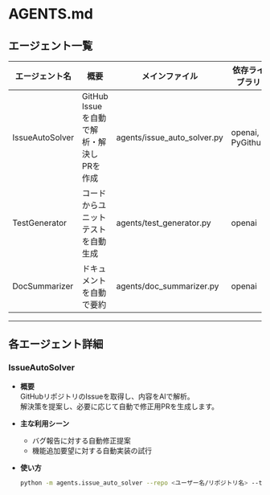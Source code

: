 # AGENTS.md

## エージェント一覧

| エージェント名        | 概要                                      | メインファイル                  | 依存ライブラリ           |
|----------------------|-------------------------------------------|-------------------------------|--------------------------|
| IssueAutoSolver      | GitHub Issueを自動で解析・解決しPRを作成  | agents/issue_auto_solver.py   | openai, PyGithub         |
| TestGenerator        | コードからユニットテストを自動生成         | agents/test_generator.py      | openai                   |
| DocSummarizer        | ドキュメントを自動で要約                  | agents/doc_summarizer.py      | openai                   |

---

## 各エージェント詳細

### IssueAutoSolver

- **概要**  
  GitHubリポジトリのIssueを取得し、内容をAIで解析。  
  解決策を提案し、必要に応じて自動で修正用PRを生成します。

- **主な利用シーン**  
  - バグ報告に対する自動修正提案
  - 機能追加要望に対する自動実装の試行

- **使い方**  
  ```bash
  python -m agents.issue_auto_solver --repo <ユーザー名/リポジトリ名> --token <GITHUB_TOKEN>
